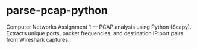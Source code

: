 # parse-pcap-python
Computer Networks Assignment 1 — PCAP analysis using Python (Scapy). Extracts unique ports, packet frequencies, and destination IP:port pairs from Wireshark captures.
